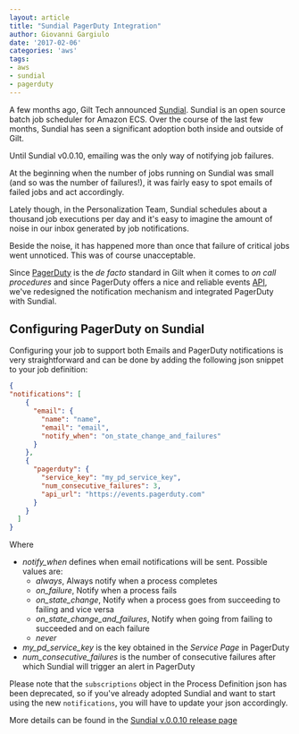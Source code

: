 ```yaml
---
layout: article
title: "Sundial PagerDuty Integration"
author: Giovanni Gargiulo
date: '2017-02-06'
categories: 'aws'
tags:
- aws
- sundial
- pagerduty
---
```


A few months ago, Gilt Tech announced [Sundial](https://github.com/gilt/sundial). Sundial is an open source batch job scheduler for Amazon ECS.
Over the course of the last few months, Sundial has seen a significant adoption both inside and outside of Gilt.
<!--more-->

Until Sundial v0.0.10, emailing was the only way of notifying job failures.

At the beginning when the number of jobs running on Sundial was small (and so was the number of failures!), it was fairly easy to spot emails of failed jobs and act accordingly.

Lately though, in the Personalization Team, Sundial schedules about a thousand job executions per day and it's easy to imagine the amount of noise in our inbox generated by job notifications.
 
Beside the noise, it has happened more than once that failure of critical jobs went unnoticed. This was of course unacceptable.
 
Since [PagerDuty](https://www.pagerduty.com/) is the _de facto_ standard in Gilt when it comes to _on call procedures_ and since PagerDuty offers a nice and reliable events [API](https://v2.developer.pagerduty.com/docs/events-api), we've redesigned the notification mechanism 
and integrated PagerDuty with Sundial.  

## Configuring PagerDuty on Sundial

Configuring your job to support both Emails and PagerDuty notifications is very straightforward and can be done by adding the following json snippet to your job definition:

```json
{
"notifications": [
    {
      "email": {
        "name": "name",
        "email": "email",
        "notify_when": "on_state_change_and_failures"
      }
    },
    {
      "pagerduty": {
        "service_key": "my_pd_service_key",
        "num_consecutive_failures": 3,
        "api_url": "https://events.pagerduty.com"
      }
    }
  ]
}
```

Where 

* _notify_when_ defines when email notifications will be sent. Possible values are:
  * _always_, Always notify when a process completes
  * _on_failure_, Notify when a process fails
  * _on_state_change_, Notify when a process goes from succeeding to failing and vice versa
  * _on_state_change_and_failures_, Notify when going from failing to succeeded and on each failure
  * _never_
* _my_pd_service_key_ is the key obtained in the _Service Page_ in PagerDuty
* _num_consecutive_failures_ is the number of consecutive failures after which Sundial will trigger an alert in PagerDuty

Please note that the `subscriptions` object in the Process Definition json has been deprecated, so if you've already adopted Sundial and want to start using the new `notifications`, you will have to 
 update your json accordingly. 

More details can be found in the [Sundial v.0.0.10 release page](https://github.com/gilt/sundial/releases/tag/v0.0.10)
